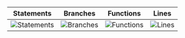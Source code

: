 | Statements                  | Branches                | Functions                 | Lines             |
| --------------------------- | ----------------------- | ------------------------- | ----------------- |
| ![Statements](https://img.shields.io/badge/statements-98.23%25-brightgreen.svg?style=for-the-badge&logo=jest) | ![Branches](https://img.shields.io/badge/branches-91.25%25-brightgreen.svg?style=for-the-badge&logo=jest) | ![Functions](https://img.shields.io/badge/functions-94.85%25-brightgreen.svg?style=for-the-badge&logo=jest) | ![Lines](https://img.shields.io/badge/lines-98.37%25-brightgreen.svg?style=for-the-badge&logo=jest) |